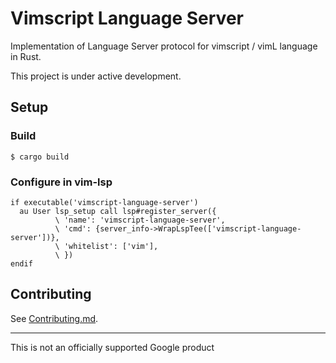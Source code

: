# Vimscript Language Server

Implementation of Language Server protocol for vimscript / vimL language in
Rust.

This project is under active development.

## Setup

### Build

```shell
$ cargo build
```

### Configure in vim-lsp

```vim
if executable('vimscript-language-server')
  au User lsp_setup call lsp#register_server({
          \ 'name': 'vimscript-language-server',
          \ 'cmd': {server_info->WrapLspTee(['vimscript-language-server'])},
          \ 'whitelist': ['vim'],
          \ })
endif
```

## Contributing

See [Contributing.md](CONTRIBUTING.md).

--------------------------------------------------------------------------------

This is not an officially supported Google product
